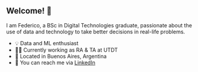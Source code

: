 ## Welcome! 👋

I am Federico, a BSc in Digital Technologies graduate, passionate about the use of data and technology to take better decisions in real-life problems.

- 💡 Data and ML enthusiast
- 👨‍🏫 Currently working as RA & TA at UTDT
- 📍 Located in Buenos Aires, Argentina
- 📨 You can reach me via [LinkedIn](https://www.linkedin.com/in/federgiorgi/)

<!--- Check my portfolio [here]()

